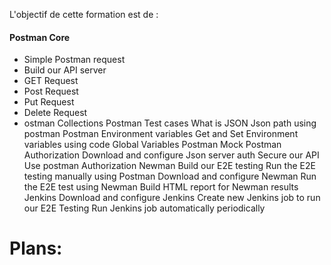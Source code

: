 L'objectif de cette formation est de :
   #### Postman Core
- Simple Postman request
- Build our API server
- GET Request
- Post Request
- Put Request
- Delete Request
- ostman Collections
Postman Test cases
What is JSON
Json path using postman
Postman Environment variables
Get and Set Environment variables using code
Global Variables
Postman Mock
     Postman Authorization
Download and configure Json server auth
Secure our API
Use postman Authorization
   Newman
Build our E2E testing
Run the E2E testing manually using Postman
Download and configure Newman
Run the E2E test using Newman
Build HTML report for Newman results
     Jenkins
Download and configure Jenkins
Create new Jenkins job to run our E2E Testing
Run Jenkins job automatically periodically





# Plans:

